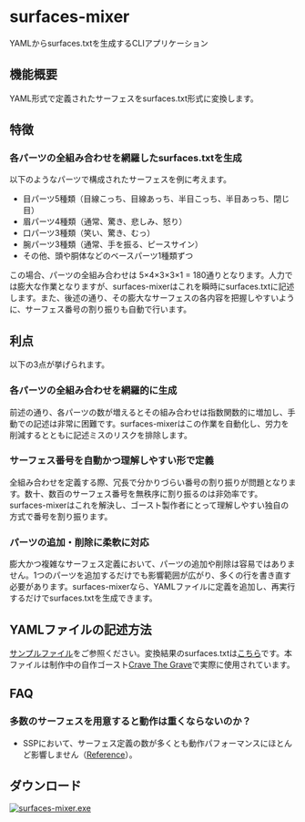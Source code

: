 # surfaces-mixer
YAMLからsurfaces.txtを生成するCLIアプリケーション

## 機能概要
YAML形式で定義されたサーフェスをsurfaces.txt形式に変換します。

## 特徴
### 各パーツの全組み合わせを網羅したsurfaces.txtを生成
以下のようなパーツで構成されたサーフェスを例に考えます。
- 目パーツ5種類（目線こっち、目線あっち、半目こっち、半目あっち、閉じ目）
- 眉パーツ4種類（通常、驚き、悲しみ、怒り）
- 口パーツ3種類（笑い、驚き、むっ）
- 腕パーツ3種類（通常、手を振る、ピースサイン）
- その他、頭や胴体などのベースパーツ1種類ずつ

この場合、パーツの全組み合わせは 5×4×3×3×1 = 180通りとなります。人力では膨大な作業となりますが、surfaces-mixerはこれを瞬時にsurfaces.txtに記述します。また、後述の通り、その膨大なサーフェスの各内容を把握しやすいように、サーフェス番号の割り振りも自動で行います。

## 利点
以下の3点が挙げられます。
### 各パーツの全組み合わせを網羅的に生成
前述の通り、各パーツの数が増えるとその組み合わせは指数関数的に増加し、手動での記述は非常に困難です。surfaces-mixerはこの作業を自動化し、労力を削減するとともに記述ミスのリスクを排除します。

### サーフェス番号を自動かつ理解しやすい形で定義
全組み合わせを定義する際、冗長で分かりづらい番号の割り振りが問題となります。数十、数百のサーフェス番号を無秩序に割り振るのは非効率です。surfaces-mixerはこれを解決し、ゴースト製作者にとって理解しやすい独自の方式で番号を割り振ります。

### パーツの追加・削除に柔軟に対応
膨大かつ複雑なサーフェス定義において、パーツの追加や削除は容易ではありません。1つのパーツを追加するだけでも影響範囲が広がり、多くの行を書き直す必要があります。surfaces-mixerなら、YAMLファイルに定義を追加し、再実行するだけでsurfaces.txtを生成できます。

## YAMLファイルの記述方法
[サンプルファイル](https://github.com/apxxxxxxe/surfaces-mixer/blob/main/sample.yaml)をご参照ください。変換結果のsurfaces.txtは[こちら](https://github.com/apxxxxxxe/surfaces-mixer/blob/main/surfaces_sample.txt)です。本ファイルは制作中の自作ゴースト[Crave The Grave](https://github.com/apxxxxxxe/Haine)で実際に使用されています。

## FAQ
### 多数のサーフェスを用意すると動作は重くならないのか？
- SSPにおいて、サーフェス定義の数が多くとも動作パフォーマンスにほとんど影響しません（[Reference](https://twitter.com/ponapalt/status/1587364571224092673)）。

## ダウンロード
[![surfaces-mixer.exe](https://img.shields.io/github/v/release/apxxxxxxe/surfaces-mixer?color=%2367a5cf&label=surfaces-mixer.exe&logo=github)](https://github.com/apxxxxxxe/surfaces-mixer/releases/latest/download/surfaces-mixer.exe)
